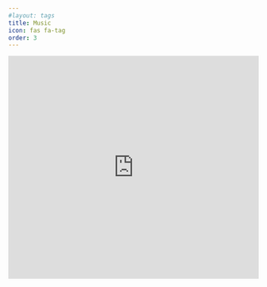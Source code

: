 ```yaml
---
#layout: tags
title: Music
icon: fas fa-tag
order: 3
---
```


<iframe width="100%" height="450" scrolling="no" frameborder="no" allow="autoplay" src="https://w.soundcloud.com/player/?url=https%3A//api.soundcloud.com/users/271245&color=%23262725&auto_play=false&hide_related=false&show_comments=true&show_user=true&show_reposts=false&show_teaser=true"></iframe>